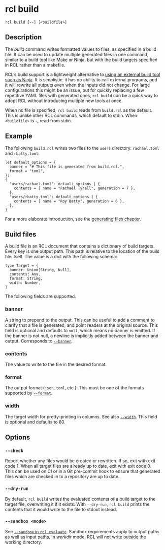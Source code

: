# rcl build

    rcl build [--] [<buildfile>]

## Description

The _build_ command writes formatted values to files, as specified in a build
file. It can be used to update multiple generated files in one command, similar
to a build tool like Make or Ninja, but with the build targets specified in
<abbr>RCL</abbr> rather than a makefile.

RCL’s build support is a lightweight alternative to [using an external build tool
such as Ninja](using_ninja.md). It is simplistic: it has no ability to call
external programs, and it will rewrite all outputs even when the inputs did
not change. For large configurations this might be an issue, but for quickly
replacing a few repetitive <abbr>YAML</abbr> files with generated ones,
`rcl build` can be a quick way to adopt <abbr>RCL</abbr> without introducing
multiple new tools at once.

When no file is specified, `rcl build` reads from `build.rcl` as the default.
This is unlike other <abbr>RCL</abbr> commands, which default to stdin.
When `<buildfile>` is `-`, read from stdin.

## Example

The following `build.rcl` writes two files to the `users` directory:
`rachael.toml` and `rbatty.toml`:

```rcl
let default_options = {
  banner = "# This file is generated from build.rcl.",
  format = "toml",
};
{
  "users/rachael.toml": default_options | {
    contents = { name = "Rachael Tyrell", generation = 7 },
  },
  "users/rbatty.toml": default_options | {
    contents = { name = "Roy Batty", generation = 6 },
  },
}
```

For a more elaborate introduction, see the [generating files chapter](generating_files.md).

## Build files

A build file is an <abbr>RCL</abbr> document that contains a dictionary of build
targets. Every key is one output path. This path is relative to the location of
the build file itself. The value is a dict with the following schema:

```rcl
type Target = {
  banner: Union[String, Null],
  contents: Any,
  format: String,
  width: Number,
}
```

The following fields are supported:

### banner

A string to prepend to the output. This can be useful to add a comment to
clarify that a file is generated, and point readers at the original source.
This field is optional and defaults to `null`, which means no banner is emitted.
If the banner is not null, a newline is implicitly added between the banner and
output. Corresponds to [`--banner`](rcl_evaluate.md#-banner-message).

### contents

The value to write to the file in the desired format.

### format

The output format (`json`, `toml`, etc.). This must be one of the formats
supported by [`--format`](rcl_evaluate.md#-f-format-format).

### width

The target width for pretty-printing in columns. See also
[`--width`](rcl_evaluate.md#-w-width-width).
This field is optional and defaults to 80.

## Options

### `--check`

Report whether any files would be created or rewritten. If so, exit with exit
code 1. When all target files are already up to date, exit with exit code 0.
This can be used on <abbr>CI</abbr> or in a Git pre-commit hook to ensure that
generated files which are checked in to a repository are up to date.

### `--dry-run`

By default, `rcl build` writes the evaluated contents of a build target to the
target file, overwriting it if it exists. With `--dry-run`, `rcl build` prints
the contents that it would write to the file to stdout instead.

### `--sandbox <mode>`

See [`--sandbox` in `rcl evaluate`](rcl_evaluate.md#-sandbox-mode). Sandbox
requirements apply to output paths as well as input paths. In _workdir_ mode,
<abbr>RCL</abbr> will not write outside the working directory.
